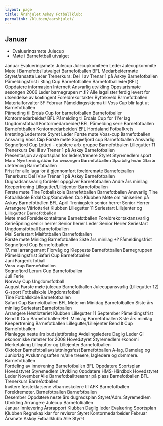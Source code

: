 ```yaml
---
layout: page
title: Årshjulet Askøy Fotballklubb
permalink: /klubben/aarshjulet/
---
```

## Januar

* Evalueringsmøte Julecup
* Møte i Barnefotball utvalget



Januar	Evalueringsmøte Julecup 	Julecupkomiteen	Leder Julecupkommite
	Møte i Barnefotballutvalget 	Barnefotballen	 BFL
	Medarbeidermøte  	Styret/ansatte	Leder
	Trenerkurs: Del II av Trenar 1 på Askøy	Barnefotballen	
	Påmeldingsfrist i Sting Cup	Barnefotballen	Barnefotballleder(BFL)
	Oppdatere informasjon Internett		Ansvarlig utvikling
	Oppstartsmøte sesongen 2006 		Leder barnegrupen m.fl?
	Alle lagslister ferdig levert for utsendelse av kontingent		 Foreldrekontakter
	Byttekveld	Barnefotballen	Materialforvalter BF
Februar	Påmeldingsskjema til Voss Cup blir lagt ut	Barnefotballen	
	Påmeding til Erdals Cup for barnefotballen  	Barnefotballen	Kontormedarbeider/ BFL
	Påmelding til Erdals Cup for 11'er lag  	Ungdomsfotball	Kontormedarbeider/ BFL
	Påmelding serie Barnefotballen	Barnefotballen	Kontormedarbeider/ BFL
	Hordaland Fotballkrets kretsting/Ledermøte	 Styret	Leder
	Første møte Voss-cup  	Barnefotballen	Ansvarlig Voss Cup
	Første møte Sognefjord cup  	Barnefotballen	Ansvarlig Sognefjord Cup
	Lotteri - etablere arb. gruppe 	Barnefotballen	Lillegutter 11
	Trenerkurs Del III av Trener 1 på Askøy 	Barnefotballen	
	Presentasjon av sportsplan for ledere/trenere	Styret 	Styremedlem sport
Mars	Nye treningstider for sesongen	Barnefotballen	Sportslig leder
	Starte utetrening	Barnefotballen	
	Frist for alle laga for å gjennomført foreldremøte	Barnefotballen	
	Tenerkurs: Del IV av Trenar 1 på Askøy 	Barnefotballen	
	Dugnadsansvarlig fordeler oppgåver  	Barnefotballen	Andre års minilag
	Keepertrening Lillegutter/Lillejenter	Barnefotballen	
	Første møte Tine Fotballskole Barnefotballen 	Barnefotballen	Ansvarlig Tine Fotballskole
	Erdal Cup/Sandviken Cup	Klubben	
	Møte om miniserien på Askøy 	Barnefotballen	BFL
April	Treningsleir senior herrer 	Senior Herrer	
	Arrangere Vårlotteriet  	Klubben	Lillegutter 11
	Seriestart Lillejenter og Lillegutter 	Barnefotballen	
	Møte med Foreldrekontaktane  	Barnefotballen	Foreldrekontaktansvarlig
	Serieåpning senior herrer 	Senior herrer	Leder Senior Herrer
	Seriestart Ungdomsfotball 	Barnefotballen	
Mai	Seriestart Minifotballen	Barnefotballen	
	Første møte Minidag	Barnefotballen	Siste års minilag +?
	Påmeldingsfrist Sognefjord Cup 	Barnefotballen	
	17. mai arrangement Florvåg og Kleppestø  	Barnefotballen	Barnegruppen
	Påmeldingsfrist Safari Cup	Barnefotballen	
Juni	Fargerik fotball		
	Voss-cup	Barnefotballen	
	Sognefjord Lerum Cup	Barnefotballen	
Juli	Ferie		
	Norway Cup	Ungdomsfotball	
August	Første møte julecup 	Barnefotballen	 Julecupansvarlig (Lillegutter 12)
	G-sport Fotballskole 	Ungdomsfotball	
	Tine Fotballskole 	Barnefotballen	
	Safari Cup 	Barnefotballen	BFL
	Møte om Minidag 	Barnefotballen	Siste års minilag
	Seriestart 	Barnefotballen	
	Arrangere Høstlotteriet 	Klubben	Lillegutter 11
September	Påmeldingsfrist Bend It Cup 	Barnefotballen	BFL
	Minidag 	Barnefotballen	Siste års minilag
	Keepertrening 	Barnefotballen	Lillegutter/Lillejenter
	Bend It Cup 	Barnefotballen	
	Planlegge neste års budsjettforslag  	Avdelingsledere	Daglig Leder
	Gi økonomiske rammer for 2008  	Hovedstyret	Styremedlem økonomi
	Merketaking Lillegutter og Lillejenter 	Barnefotballen	
Oktober	Barnefotballavsluttningsfest 	Barnefotballen	 A-lag, Damelag og Juniorlag
	Avslutningsaften m/alle trenere, lagledere og dommere.	Barnefotballen	
	Fordeling av innetrening 	Barnefotballen	BFL
	Oppdatere Sportsplan  	Hovedstyret	Styremedlem Utvikling
	Oppdatere HMS-Håndbok 	Hovedstyret	Leder
November	Alle Barnefotballtrenarar på plass 	Barnefotballen	BFL
	Trenerkurs 	Barnefotballen	
	Invitere førsteklassene v/barneskolene til AFK	Barnefotballen	
	Foreldremøter. Barnefotballen	Barnefotballen	
Desember	Oppdatere neste års dugnadsplan	Styret/Adm.	Styremedlem Utvikling
	Arrangere Julecup	Barnefotballen	
Januar	Innlevering Årsrapport	Klubben	Daglig leder
	Evaluering Sportsplan	Klubben	
	Regnskap klar for revisror	Styret	Kontormedarbeider 
Februar	Årsmøte Askøy Fotballklubb	Alle	Styret
